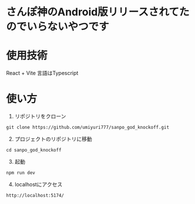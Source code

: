 # さんぽ神のAndroid版リリースされてたのでいらないやつです
 
# 使用技術
React + Vite
言語はTypescript

# 使い方
1. リポジトリをクローン
```
git clone https://github.com/umiyuri777/sanpo_god_knockoff.git
```
2. プロジェクトのリポジトリに移動
```
cd sanpo_god_knockoff
```
3. 起動
```
npm run dev
```
4. localhostにアクセス
```
http://localhost:5174/
```
